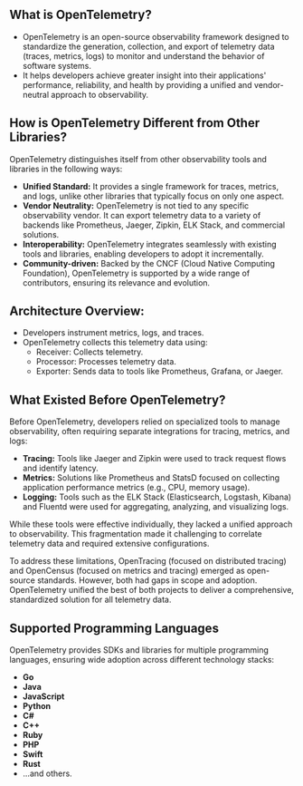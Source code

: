 ## What is OpenTelemetry?

- OpenTelemetry is an open-source observability framework designed to standardize the generation, collection, and export of telemetry data (traces, metrics, logs) to monitor and understand the behavior of software systems. 
- It helps developers achieve greater insight into their applications' performance, reliability, and health by providing a unified and vendor-neutral approach to observability.

## How is OpenTelemetry Different from Other Libraries?

OpenTelemetry distinguishes itself from other observability tools and libraries in the following ways:
- **Unified Standard:** It provides a single framework for traces, metrics, and logs, unlike other libraries that typically focus on only one aspect.
- **Vendor Neutrality:** OpenTelemetry is not tied to any specific observability vendor. It can export telemetry data to a variety of backends like Prometheus, Jaeger, Zipkin, ELK Stack, and commercial solutions.
- **Interoperability:** OpenTelemetry integrates seamlessly with existing tools and libraries, enabling developers to adopt it incrementally.
- **Community-driven:** Backed by the CNCF (Cloud Native Computing Foundation), OpenTelemetry is supported by a wide range of contributors, ensuring its relevance and evolution.

## Architecture Overview:

- Developers instrument metrics, logs, and traces.
- OpenTelemetry collects this telemetry data using:
    - Receiver: Collects telemetry.
    - Processor: Processes telemetry data.
    - Exporter: Sends data to tools like Prometheus, Grafana, or Jaeger.

## What Existed Before OpenTelemetry?

Before OpenTelemetry, developers relied on specialized tools to manage observability, often requiring separate integrations for tracing, metrics, and logs:
- **Tracing:** Tools like Jaeger and Zipkin were used to track request flows and identify latency.
- **Metrics:** Solutions like Prometheus and StatsD focused on collecting application performance metrics (e.g., CPU, memory usage).
- **Logging:** Tools such as the ELK Stack (Elasticsearch, Logstash, Kibana) and Fluentd were used for aggregating, analyzing, and visualizing logs.

While these tools were effective individually, they lacked a unified approach to observability. This fragmentation made it challenging to correlate telemetry data and required extensive configurations.

To address these limitations, OpenTracing (focused on distributed tracing) and OpenCensus (focused on metrics and tracing) emerged as open-source standards. However, both had gaps in scope and adoption. OpenTelemetry unified the best of both projects to deliver a comprehensive, standardized solution for all telemetry data.

## Supported Programming Languages

OpenTelemetry provides SDKs and libraries for multiple programming languages, ensuring wide adoption across different technology stacks:

- **Go**
- **Java**
- **JavaScript**
- **Python**
- **C#**
- **C++**
- **Ruby**
- **PHP**
- **Swift**
- **Rust**
- ...and others.
